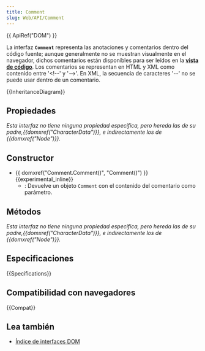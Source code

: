 ```yaml
---
title: Comment
slug: Web/API/Comment
---
```


{{ ApiRef("DOM") }}

La interfaz **`Comment`** representa las anotaciones y comentarios dentro del código fuente; aunque generalmente no se muestran visualmente en el navegador, dichos comentarios están disponibles para ser leídos en la **[vista de código](/es/docs/Tools/View_source)**.
Los comentarios se representan en HTML y XML como contenido entre '\<!--' y '-->'. En XML, la secuencia de caracteres '--' no se puede usar dentro de un comentario.

{{InheritanceDiagram}}

## Propiedades

_Esta interfaz no tiene ninguna propiedad específica, pero hereda las de su padre,{{domxref("CharacterData")}}, e indirectamente los de {{domxref("Node")}}._

## Constructor

- {{ domxref("Comment.Comment()", "Comment()") }} {{experimental_inline}}
  - : Devuelve un objeto `Comment` con el contenido del comentario como parámetro.

## Métodos

_Esta interfaz no tiene ninguna propiedad específica, pero hereda las de su padre,{{domxref("CharacterData")}}, e indirectamente los de {{domxref("Node")}}._

## Especificaciones

{{Specifications}}

## Compatibilidad con navegadores

{{Compat}}

## Lea también

- [Índice de interfaces DOM](/es/docs/Web/API/Document_Object_Model)
